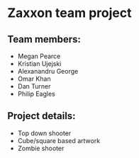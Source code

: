 # Zaxxon team project

## Team members:

* Megan Pearce
* Kristian Ujejski
* Alexanandru George
* Omar Khan
* Dan Turner
* Philip Eagles

## Project details:

* Top down shooter
* Cube/square based artwork
* Zombie shooter
